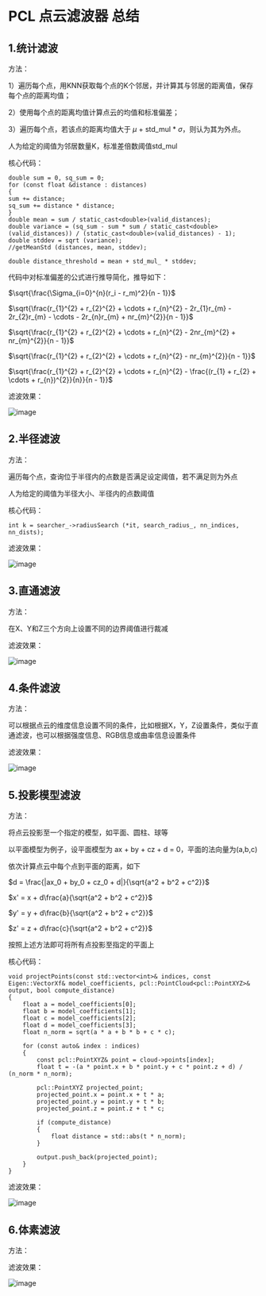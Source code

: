 # PCL 点云滤波器 总结

## 1.统计滤波
方法：

1）遍历每个点，用KNN获取每个点的K个邻居，并计算其与邻居的距离值，保存每个点的距离均值；

2）使用每个点的距离均值计算点云的均值和标准偏差；

3）遍历每个点，若该点的距离均值大于 $\mu$ + std_mul * $\sigma$，则认为其为外点。

人为给定的阈值为邻居数量K，标准差倍数阈值std_mul

核心代码：

```
double sum = 0, sq_sum = 0;
for (const float &distance : distances)
{
sum += distance;
sq_sum += distance * distance;
}
double mean = sum / static_cast<double>(valid_distances);
double variance = (sq_sum - sum * sum / static_cast<double>(valid_distances)) / (static_cast<double>(valid_distances) - 1);
double stddev = sqrt (variance);
//getMeanStd (distances, mean, stddev);

double distance_threshold = mean + std_mul_ * stddev;
```

代码中对标准偏差的公式进行推导简化，推导如下：

$\sqrt{\frac{\Sigma_{i=0}^{n}(r_i - r_m)^2}{n - 1}}$

$\sqrt{\frac{r_{1}^{2} + r_{2}^{2} + \cdots + r_{n}^{2} - 2r_{1}r_{m} - 2r_{2}r_{m} - \cdots - 2r_{n}r_{m} + nr_{m}^{2}}{n - 1}}$

$\sqrt{\frac{r_{1}^{2} + r_{2}^{2} + \cdots + r_{n}^{2} - 2nr_{m}^{2} + nr_{m}^{2}}{n - 1}}$

$\sqrt{\frac{r_{1}^{2} + r_{2}^{2} + \cdots + r_{n}^{2} - nr_{m}^{2}}{n - 1}}$

$\sqrt{\frac{r_{1}^{2} + r_{2}^{2} + \cdots + r_{n}^{2} - \frac{(r_{1} + r_{2} + \cdots + r_{n})^{2}}{n}}{n - 1}}$

滤波效果：

![image](image/s_f.png)

## 2.半径滤波
方法：

遍历每个点，查询位于半径内的点数是否满足设定阈值，若不满足则为外点

人为给定的阈值为半径大小、半径内的点数阈值

核心代码：

```
int k = searcher_->radiusSearch (*it, search_radius_, nn_indices, nn_dists);
```

滤波效果：

![image](image/r_f.png)

## 3.直通滤波
方法：

在X、Y和Z三个方向上设置不同的边界阈值进行裁减

滤波效果：

![image](image/p_f.png)

## 4.条件滤波
方法：

可以根据点云的维度信息设置不同的条件，比如根据X，Y，Z设置条件，类似于直通滤波，也可以根据强度信息、RGB信息或曲率信息设置条件

滤波效果：

![image](image/c_f.png)

## 5.投影模型滤波
方法：

将点云投影至一个指定的模型，如平面、圆柱、球等

以平面模型为例子，设平面模型为 ax + by + cz + d = 0，平面的法向量为(a,b,c)

依次计算点云中每个点到平面的距离，如下

$d = \frac{|ax_0 + by_0 + cz_0 + d|}{\sqrt{a^2 + b^2 + c^2}}$

$x' = x + d\frac{a}{\sqrt{a^2 + b^2 + c^2}}$

$y' = y + d\frac{b}{\sqrt{a^2 + b^2 + c^2}}$

$z' = z + d\frac{c}{\sqrt{a^2 + b^2 + c^2}}$

按照上述方法即可将所有点投影至指定的平面上

核心代码：

```
void projectPoints(const std::vector<int>& indices, const Eigen::VectorXf& model_coefficients, pcl::PointCloud<pcl::PointXYZ>& output, bool compute_distance)
{
    float a = model_coefficients[0];
    float b = model_coefficients[1];
    float c = model_coefficients[2];
    float d = model_coefficients[3];
    float n_norm = sqrt(a * a + b * b + c * c);

    for (const auto& index : indices)
    {
        const pcl::PointXYZ& point = cloud->points[index];
        float t = -(a * point.x + b * point.y + c * point.z + d) / (n_norm * n_norm);

        pcl::PointXYZ projected_point;
        projected_point.x = point.x + t * a;
        projected_point.y = point.y + t * b;
        projected_point.z = point.z + t * c;

        if (compute_distance)
        {
            float distance = std::abs(t * n_norm);
        }

        output.push_back(projected_point);
    }
}
```

滤波效果：

![image](image/m_f.png)

## 6.体素滤波

方法：

滤波效果：

![image](image/v_f.png)